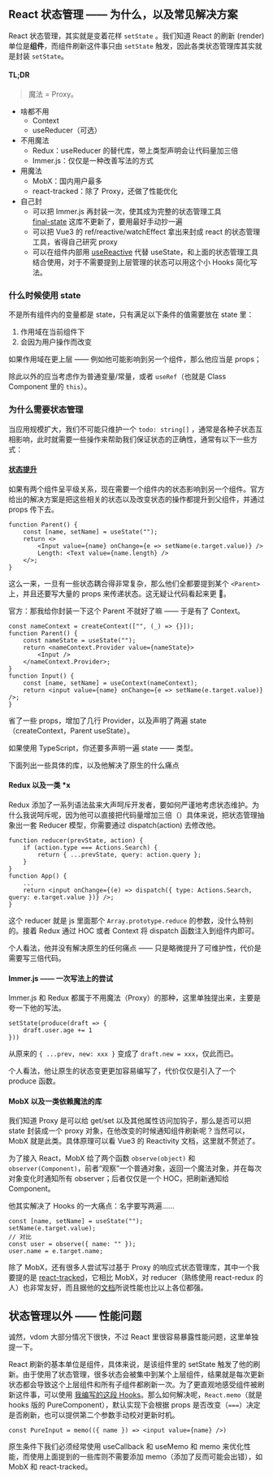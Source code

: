 ## React 状态管理 —— 为什么，以及常见解决方案

React 状态管理，其实就是变着花样 `setState` 。我们知道 React 的刷新 (render) 单位是**组件**，而组件刷新这件事只由 `setState` 触发，因此各类状态管理库其实就是封装 `setState`。

#### TL;DR

> 魔法 = Proxy。

- 啥都不用
    - Context
    - useReducer（可选）
- 不用魔法
    - Redux：useReducer 的替代库，带上类型声明会让代码量加三倍
    - Immer.js：仅仅是一种改善写法的方式
- 用魔法
    - MobX：国内用户最多
    - react-tracked：除了 Proxy，还做了性能优化
- 自己封
    - 可以把 Immer.js 再封装一次，使其成为完整的状态管理工具  
      [final-state](https://github.com/final-state/final-state) 这库不更新了，要用最好手动抄一遍
    - 可以把 Vue3 的 ref/reactive/watchEffect 拿出来封成 react 的状态管理工具，省得自己研究 proxy
    - 可以在组件内部用 [useReactive](https://ahooks.js.org/zh-CN/hooks/advanced/use-reactive/) 代替 useState，和上面的状态管理工具结合使用，对于不需要提到上层管理的状态可以用这个小 Hooks 简化写法。

### 什么时候使用 state

不是所有组件内的变量都是 state，只有满足以下条件的值需要放在 state 里：

1. 作用域在当前组件下
2. 会因为用户操作而改变

如果作用域在更上层 —— 例如他可能影响到另一个组件，那么他应当是 props；

除此以外的应当考虑作为普通变量/常量，或者 `useRef`（也就是 Class Component 里的 `this`）。

### 为什么需要状态管理

当应用规模扩大，我们不可能只维护一个 `todo: string[]` ，通常是各种子状态互相影响，此时就需要一些操作来帮助我们保证状态的正确性，通常有以下一些方式：

#### [状态提升](https://reactjs.org/docs/lifting-state-up.html)

如果有两个组件呈平级关系，现在需要一个组件内的状态影响到另一个组件。官方给出的解决方案是把这些相关的状态以及改变状态的操作都提升到父组件，并通过 props 传下去。

```tsx
function Parent() {
    const [name, setName] = useState("");
    return <>
        <Input value={name} onChange={e => setName(e.target.value)} />
        Length: <Text value={name.length} />
    </>;
}
```

这么一来，一旦有一些状态耦合得非常复杂，那么他们全都要提到某个 `<Parent>` 上，并且还要写大量的 props 来传递状态。这无疑让代码看起来更 :shit:。

官方：那我给你封装一下这个 Parent 不就好了嘛 —— 于是有了 Context。

```tsx
const nameContext = createContext(["", (_) => {}]);
function Parent() {
    const nameState = useState("");
    return <nameContext.Provider value={nameState}>
        <Input />
    </nameContext.Provider>;
}
function Input() {
    const [name, setName] = useContext(nameContext);
    return <input value={name} onChange={e => setName(e.target.value)} />;
}
```

省了一些 props，增加了几行 Provider，以及声明了两遍 state（createContext，Parent useState）。

如果使用 TypeScript，你还要多声明一遍 state —— 类型。

下面列出一些具体的库，以及他解决了原生的什么痛点

#### Redux 以及一类 \*x

Redux 添加了一系列语法盐来大声呵斥开发者，要如何严谨地考虑状态维护。为什么我说呵斥呢，因为他可以直接把代码量增加三倍（）具体来说，把状态管理抽象出一套 Reducer 模型，你需要通过 dispatch(action) 去修改他。

```tsx
function reducer(prevState, action) {
    if (action.type === Actions.Search) {
        return { ...prevState, query: action.query };
    }
}
function App() {
    ...
    return <input onChange={(e) => dispatch({ type: Actions.Search, query: e.target.value })} />;
}
```

这个 reducer 就是 js 里面那个 `Array.prototype.reduce` 的参数，没什么特别的。接着 Redux 通过 HOC 或者 Context 将 dispatch 函数注入到组件内即可。

个人看法，他并没有解决原生的任何痛点 —— 只是略微提升了可维护性，代价是需要写三倍代码。

#### Immer.js —— 一次写法上的尝试

Immer.js 和 Redux 都属于不用魔法（Proxy）的那种，这里单独提出来，主要是夸一下他的写法。

```tsx
setState(produce(draft => {
    draft.user.age += 1
}))
```

从原来的 `{ ...prev, new: xxx }` 变成了 `draft.new = xxx`，仅此而已。

个人看法，他让原生的状态变更更加容易编写了，代价仅仅是引入了一个 produce 函数。

#### MobX 以及一类依赖魔法的库

我们知道 Proxy 是可以给 get/set 以及其他属性访问加钩子，那么是否可以把 state 封装成一个 proxy 对象，在他改变的时候通知组件刷新呢？当然可以，MobX 就是此类。具体原理可以看 Vue3 的 Reactivity 文档，这里就不赘述了。

为了接入 React，MobX 给了两个函数 `observe(object)` 和 `observer(Component)`，前者“观察”一个普通对象，返回一个魔法对象，并在每次对象变化时通知所有 observer；后者仅仅是一个 HOC，把刷新通知给 Component。

他其实解决了 Hooks 的一大痛点：名字要写两遍……

```tsx
const [name, setName] = useState("");
setName(e.target.value);
// 对比
const user = observe({ name: "" });
user.name = e.target.name;
```

除了 MobX，还有很多人尝试写过基于 Proxy 的响应式状态管理库，其中一个我要提的是 [react-tracked](https://github.com/dai-shi/react-tracked)，它相比 MobX，对 reducer（熟练使用 react-redux 的人）也非常友好，而且据他的[文档](https://github.com/dai-shi/react-tracked/issues/1#issuecomment-519509857)所说性能也比以上各位都强。

## 状态管理以外 —— 性能问题

诚然，vdom 大部分情况下很快，不过 React 里很容易暴露性能问题，这里单独提一下。

React 刷新的基本单位是组件，具体来说，是该组件里的 setState 触发了他的刷新。由于使用了状态管理，很多状态会被集中到某个上层组件，结果就是每次更新状态都会导致这个上层组件和所有子组件都刷新一次。为了更直观地感受组件被刷新这件事，可以使用 [我编写的这段 Hooks](https://github.com/hyrious/snippets/blob/main/src/useFlasher.ts)。那么如何解决呢，`React.memo`（就是 hooks 版的 PureComponent），默认实现下会根据 props 是否改变（`===`）决定是否刷新，也可以提供第二个参数手动校对更新时机。

```tsx
const PureInput = memo(({ name }) => <input value={name} />)
```

原生条件下我们必须经常使用 useCallback 和 useMemo 和 memo 来优化性能，而使用上面提到的一些库则不需要添加 memo（添加了反而可能会出错），如 MobX 和 react-tracked。
